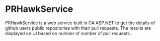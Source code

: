 # PRHawkService

PRHawkService is a web service built in C# ASP.NET to get the details of github users public repositories with their pull requests. The results are displayed on UI based on number of number of pull requests.
